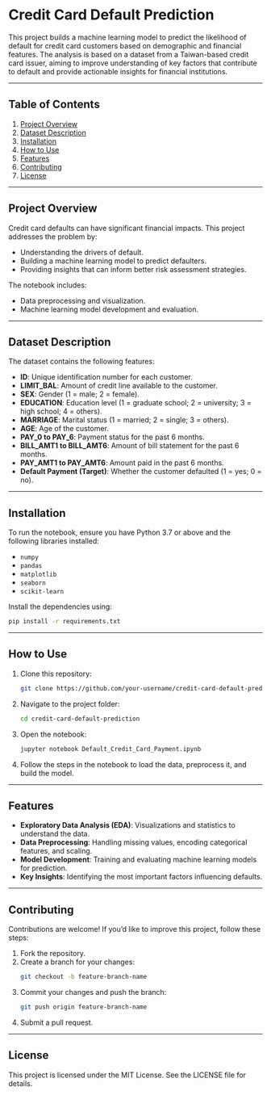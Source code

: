 

# **Credit Card Default Prediction**

This project builds a machine learning model to predict the likelihood of default for credit card customers based on demographic and financial features. The analysis is based on a dataset from a Taiwan-based credit card issuer, aiming to improve understanding of key factors that contribute to default and provide actionable insights for financial institutions.

---

## **Table of Contents**
1. [Project Overview](#project-overview)
2. [Dataset Description](#dataset-description)
3. [Installation](#installation)
4. [How to Use](#how-to-use)
5. [Features](#features)
6. [Contributing](#contributing)
7. [License](#license)

---

## **Project Overview**
Credit card defaults can have significant financial impacts. This project addresses the problem by:
- Understanding the drivers of default.
- Building a machine learning model to predict defaulters.
- Providing insights that can inform better risk assessment strategies.

The notebook includes:
- Data preprocessing and visualization.
- Machine learning model development and evaluation.

---

## **Dataset Description**
The dataset contains the following features:
- **ID**: Unique identification number for each customer.
- **LIMIT_BAL**: Amount of credit line available to the customer.
- **SEX**: Gender (1 = male; 2 = female).
- **EDUCATION**: Education level (1 = graduate school; 2 = university; 3 = high school; 4 = others).
- **MARRIAGE**: Marital status (1 = married; 2 = single; 3 = others).
- **AGE**: Age of the customer.
- **PAY_0 to PAY_6**: Payment status for the past 6 months.
- **BILL_AMT1 to BILL_AMT6**: Amount of bill statement for the past 6 months.
- **PAY_AMT1 to PAY_AMT6**: Amount paid in the past 6 months.
- **Default Payment (Target)**: Whether the customer defaulted (1 = yes; 0 = no).

---

## **Installation**
To run the notebook, ensure you have Python 3.7 or above and the following libraries installed:
- `numpy`
- `pandas`
- `matplotlib`
- `seaborn`
- `scikit-learn`

Install the dependencies using:
```bash
pip install -r requirements.txt
```

---

## **How to Use**
1. Clone this repository:
   ```bash
   git clone https://github.com/your-username/credit-card-default-prediction.git
   ```
2. Navigate to the project folder:
   ```bash
   cd credit-card-default-prediction
   ```
3. Open the notebook:
   ```bash
   jupyter notebook Default_Credit_Card_Payment.ipynb
   ```
4. Follow the steps in the notebook to load the data, preprocess it, and build the model.

---

## **Features**
- **Exploratory Data Analysis (EDA)**: Visualizations and statistics to understand the data.
- **Data Preprocessing**: Handling missing values, encoding categorical features, and scaling.
- **Model Development**: Training and evaluating machine learning models for prediction.
- **Key Insights**: Identifying the most important factors influencing defaults.

---

## **Contributing**
Contributions are welcome! If you’d like to improve this project, follow these steps:
1. Fork the repository.
2. Create a branch for your changes:
   ```bash
   git checkout -b feature-branch-name
   ```
3. Commit your changes and push the branch:
   ```bash
   git push origin feature-branch-name
   ```
4. Submit a pull request.

---

## **License**
This project is licensed under the MIT License. See the LICENSE file for details.

